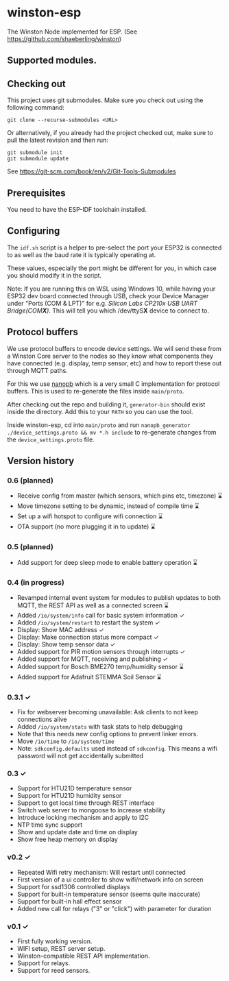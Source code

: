 # winston-esp
The Winston Node implemented for ESP.  (See https://github.com/shaeberling/winston)

## Supported modules.

## Checking out
This project uses git submodules. Make sure you check out using the following command:

```
git clone --recurse-submodules <URL>
```

Or alternatively, if you already had the project checked out, make sure to pull the latest revision and then run:

```
git submodule init
git submodule update
```

See https://git-scm.com/book/en/v2/Git-Tools-Submodules

## Prerequisites
You need to have the ESP-IDF toolchain installed.

## Configuring
The `idf.sh` script is a helper to pre-select the port your ESP32 is connected to as well as the baud rate it is typically operating at.

These values, especially the port might be different for you, in which case you should modify it in the script.

Note: If you are running this on WSL using Windows 10, while having your ESP32 dev board connected through USB, check your Device Manager under "Ports (COM & LPT)" for e.g. *Silicon Labs CP210x USB UART Bridge(COM**X**)*. This will tell you which /dev/ttyS**X** device to connect to.

## Protocol buffers
We use protocol buffers to encode device settings. We will send these from a Winston Core server
to the nodes so they know what components they have connected (e.g. display, temp sensor, etc)
and how to report these out through MQTT paths.

For this we use [nanopb](https://github.com/nanopb/nanopb) which is a very small C implementation
for protocol buffers. This is used to re-generate the files inside `main/proto`.

After checking out the repo and building it, `generator-bin` should exist inside the directory.
Add this to your `PATH` so you can use the tool.

Inside winston-esp, cd into `main/proto` and run `nanopb_generator ./device_settings.proto && mv *.h include` to re-generate changes from the `device_settings.proto` file.

## Version history

### 0.6 (planned)
 - Receive config from master (which sensors, which pins etc, timezone) ⌛
 - Move timezone setting to be dynamic, instead of compile time ⌛
 - Set up a wifi hotspot to configure wifi connection ⌛
 - OTA support (no more plugging it in to update) ⌛

### 0.5 (planned)
 - Add support for deep sleep mode to enable battery operation ⌛

### 0.4  (in progress)
 - Revamped internal event system for modules to publish updates to both MQTT, the REST API as well as a connected screen ⌛
 - Added `/io/system/info` call for basic system information ✓
 - Added `/io/system/restart` to restart the system ✓
 - Display: Show MAC address ✓
 - Display: Make connection status more compact ✓
 - Display: Show temp sensor data ✓
 - Added support for PIR motion sensors through interrupts ✓
 - Added support for MQTT, receiving and publishing ✓
 - Added support for Bosch BME270 temp/humidity sensor ⌛
 - Added support for Adafruit STEMMA Soil Sensor ⌛

### 0.3.1 ✓
 - Fix for webserver becoming unavailable: Ask clients to not keep connections alive
 - Added `/io/system/stats` with task stats to help debugging
  - Note that this needs new config options to prevent linker errors.
 - Move `/io/time` to `/io/system/time`
 - Note: `sdkconfig.defaults` used instead of `sdkconfig`. This means a wifi password will not get accidentally submitted

### 0.3 ✓
 - Support for HTU21D temperature sensor
 - Support for HTU21D humidity sensor
 - Support to get local time through REST interface
 - Switch web server to mongoose to increase stability
 - Introduce locking mechanism and apply to I2C
 - NTP time sync support
 - Show and update date and time on display
 - Show free heap memory on display

### v0.2 ✓
 - Repeated Wifi retry mechanism: Will restart until connected
 - First version of a ui controller to show wifi/network info on screen
 - Support for ssd1306 controlled displays
 - Support for built-in temperature sensor (seems quite inaccurate)
 - Support for built-in hall effect sensor
 - Added new call for relays ("3" or "click") with parameter for duration

### v0.1 ✓
 - First fully working version.
 - WIFI setup, REST server setup.
 - Winston-compatible REST API implementation.
 - Support for relays.
 - Support for reed sensors.
